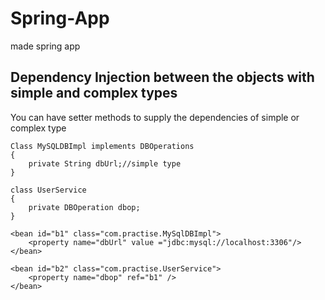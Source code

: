 # Spring-App
made spring app

## Dependency Injection between the objects with simple and complex types ##

You can have setter methods to supply the dependencies of simple or complex type

	Class MySQLDBImpl implements DBOperations
	{
		private String dbUrl;//simple type
	}
	
	class UserService
	{
		private DBOperation dbop;
	}
	
	<bean id="b1" class="com.practise.MySqlDBImpl">
		<property name="dbUrl" value ="jdbc:mysql://localhost:3306"/>
	</bean>
	
	<bean id="b2" class="com.practise.UserService">
		<property name="dbop" ref="b1" />
	</bean>

	
